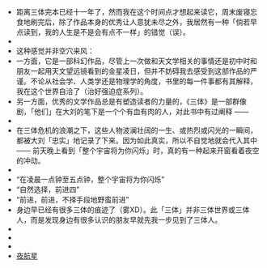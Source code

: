 - 距离三体完本已经十一年了，然而我在这个时间点才想起来读它，周末废寝忘食地刷完后，除了作品本身的优秀让人意犹未尽之外，我居然有一种「倘若早点读到，我的人生是不是会有点不一样」的错觉（误）。
-
- 这种感觉并非空穴来风：
- 一方面，它是一部科幻作品，尽管上一次做和天文学相关的事情还是初中时和朋友一起用天文望远镜看到的金星凌日，但并不妨碍我去感受到这部作品的严谨。不论从社会学、人类学还是物理学的角度，书里的每一件事都有其解释，我在这个世界自洽了（治好强迫症系列）。
- 另一方面，优秀的文学作品总是有塑造读者的力量的，《三体》是一部群像剧，「他们」在大刘的笔下是一个个有血有肉的人，对此书中有过阐释 ——
-
- 在三体危机的浪潮之下，这些人物波澜壮阔的一生、或热烈或闪光的一瞬间，都被大刘「忠实」地记录了下来。因为如此真实，所以不自觉地就会代入其中 —— 前天晚上看到「整个宇宙将为你闪烁」时，真的有一种起来开窗看着夜空的冲动。
-
- “在凌晨一点钟至五点钟，整个宇宙将为你闪烁”
- “自然选择，前进四”
- “前进，前进，不择手段地野蛮前进”
- 身边早已经有很多三体的痕迹了（雾XD）。此「三体」并非三体世界或三体人，而是发现身边有很多认识的朋友早就先我一步见到了三体人。
-
-
-
- [夜航星](https://music.163.com/song?id=1416598057&userid=106483486)